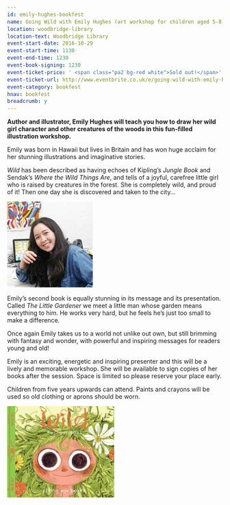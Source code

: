 ```yaml
---
id: emily-hughes-bookfest
name: Going Wild with Emily Hughes (art workshop for children aged 5-8)
location: woodbridge-library
location-text: Woodbridge Library
event-start-date: 2016-10-29
event-start-time: 1130
event-end-time: 1230
event-book-signing: 1230
event-ticket-price: ' <span class="pa2 bg-red white">Sold out!</span>'
event-ticket-url: http://www.eventbrite.co.uk/e/going-wild-with-emily-hughes-tickets-27303103317
event-category: bookfest
hnav: bookfest
breadcrumb: y
---
```


**Author and illustrator, Emily Hughes will teach you how to draw her wild girl character and other creatures of the woods in this fun-filled illustration workshop.**

Emily was born in Hawaii but lives in Britain and has won huge acclaim for her stunning illustrations and imaginative stories.

<cite>Wild</cite> has been described as having echoes of Kipling’s <cite>Jungle Book</cite> and Sendak’s <cite>Where the Wild Things Are</cite>, and tells of a joyful, carefree little girl who is raised by creatures in the forest. She is completely wild, and proud of it! Then one day she is discovered and taken to the city&hellip;

<img src="/images/article/emily-hughes-200.jpg" alt="Emily Hughes" class="custom-br-50 {% include /c/img-float-right.html %}" />

Emily’s second book is equally stunning in its message and its presentation. Called <cite>The Little Gardener</cite> we meet a little man whose garden means everything to him. He works very hard, but he feels he’s just too small to make a difference.

Once again Emily takes us to a world not unlike out own, but still brimming with fantasy and wonder, with powerful and inspiring messages for readers young and old!

Emily is an exciting, energetic and inspiring presenter and this will be a lively and memorable workshop. She will be available to sign copies of her books after the session. Space is limited so please reserve your place early.

Children from five years upwards can attend. Paints and crayons will be used so old clothing or aprons should be worn.

<img src="/images/article/wild.jpg" alt="Wild" class="{% include /c/img-float-left.html %}" />
